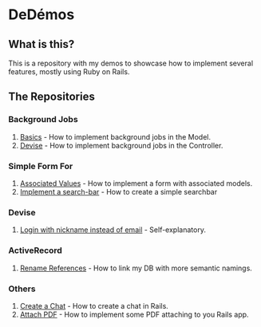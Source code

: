 # DeDémos

## What is this?
This is a repository with my demos to showcase how to implement several features, mostly using Ruby on Rails.

## The Repositories

### Background Jobs
1. [Basics](https://github.com/andrerferrer/background-jobs-demo) - How to implement background jobs in the Model.
2. [Devise](https://github.com/andrerferrer/background-jobs-devise-demo) - How to implement background jobs in the Controller.

### Simple Form For
1. [Associated Values](https://github.com/andrerferrer/nested-simple-form-demo) - How to implement a form with associated models.
2. [Implement a search-bar](https://github.com/andrerferrer/search-bar-demo) - How to create a simple searchbar

### Devise
1. [Login with nickname instead of email](https://github.com/andrerferrer/username-not-email-devise-demo) - Self-explanatory.

### ActiveRecord
1. [Rename References](https://github.com/andrerferrer/rename-references-demo) - How to link my DB with more semantic namings.

### Others
1. [Create a Chat](https://github.com/andrerferrer/chat-demo) - How to create a chat in Rails.
2. [Attach PDF](https://github.com/andrerferrer/attach-pdf-demo) - How to implement some PDF attaching to you Rails app.
